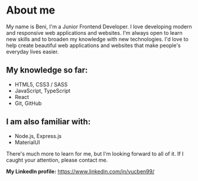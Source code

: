 # About me
My name is Beni, I'm a Junior Frontend Developer. I love developing modern and responsive web applications and websites. I'm always open to learn new skills and to broaden my knowledge with new technologies. I'd love to help create beautiful web applications and websites that make people's everyday lives easier.

## My knowledge so far:
- HTML5, CSS3 / SASS
- JavaScript, TypeScript
- React
- Git, GitHub

## I am also familiar with:
- Node.js, Express.js
- MaterialUI

There's much more to learn for me, but I'm looking forward to all of it. If I caught your attention, please contact me.

**My LinkedIn profile:**
https://www.linkedin.com/in/vucben99/

